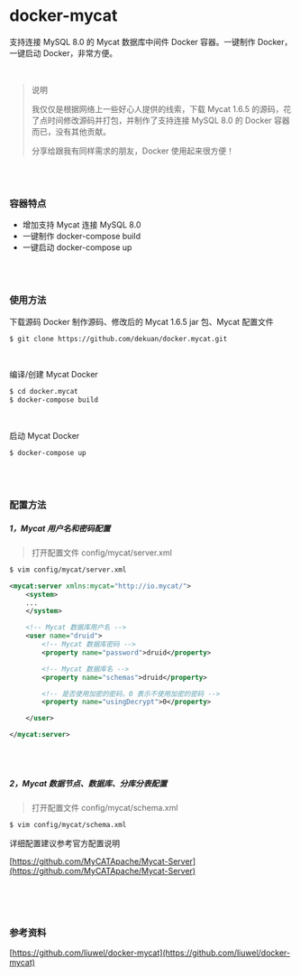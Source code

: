 # docker-mycat

支持连接 MySQL 8.0 的 Mycat 数据库中间件 Docker 容器。一键制作 Docker，一键启动 Docker，非常方便。

<br />


> 说明
>
> 我仅仅是根据网络上一些好心人提供的线索，下载 Mycat 1.6.5 的源码，花了点时间修改源码并打包，并制作了支持连接 MySQL 8.0 的 Docker 容器而已，没有其他贡献。
>
> 分享给跟我有同样需求的朋友，Docker 使用起来很方便！


<br />
<br />


### 容器特点

* 增加支持 Mycat 连接 MySQL 8.0
* 一键制作 docker-compose build
* 一键启动 docker-compose up


<br />
<br />


### 使用方法


下载源码 Docker 制作源码、修改后的 Mycat 1.6.5 jar 包、Mycat 配置文件
~~~ bash
$ git clone https://github.com/dekuan/docker.mycat.git
~~~
<br />

编译/创建 Mycat Docker
~~~ bash
$ cd docker.mycat
$ docker-compose build
~~~
<br />

启动 Mycat Docker
~~~ bash
$ docker-compose up
~~~



<br />
<br />


### 配置方法

##### 1，Mycat 用户名和密码配置

> 打开配置文件 config/mycat/server.xml

~~~ bash
$ vim config/mycat/server.xml
~~~

~~~ xml
<mycat:server xmlns:mycat="http://io.mycat/">
    <system>
    ...
    </system>

    <!-- Mycat 数据库用户名 -->
    <user name="druid">
        <!-- Mycat 数据库密码 -->
        <property name="password">druid</property>

        <!-- Mycat 数据库名 -->
        <property name="schemas">druid</property>

        <!-- 是否使用加密的密码，0 表示不使用加密的密码 -->
        <property name="usingDecrypt">0</property>

    </user>

</mycat:server>
~~~


<br />
<br />


##### 2，Mycat 数据节点、数据库、分库分表配置

> 打开配置文件 config/mycat/schema.xml

~~~ bash
$ vim config/mycat/schema.xml
~~~

详细配置建议参考官方配置说明

[https://github.com/MyCATApache/Mycat-Server](https://github.com/MyCATApache/Mycat-Server)



<br />
<br />
<br />


### 参考资料

[https://github.com/liuwel/docker-mycat](https://github.com/liuwel/docker-mycat)


